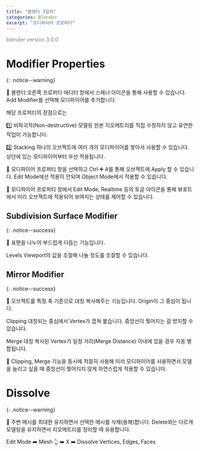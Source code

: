 ```yaml
---
title: "블렌더 3일차"
categories: Blender
excerpt: "모디파이어 프로퍼티"
---
```


<span style="color:gray">blender version 3.0.0</span>

# Modifier Properties
{: .notice--warning}

📢 블렌더 오른쪽 프로퍼티 에디터 창에서 <span class="block-lightgreen">스패너 아이콘</span>을 통해 사용할 수 있습니다. <span class="block-lightgreen">Add Modifier</span>를 선택해 모디파이어를 추가합니다.

해당 프로퍼티의 장점으로는

1️⃣ <span class="block-lightgreen">비파괴적(Non-destructive) 모델링</span> 원본 지오메트리를 직접 수정하지 않고 유연한 작업이 가능합니다.

2️⃣ <span class="block-lightgreen">Stacking</span> 하나의 오브젝트에 여러 개의 모디파이어를 쌓아서 사용할 수 있습니다. 상단에 있는 모디파이어부터 우선 적용됩니다.

📝 모디파이어 프로퍼티 창을 선택하고 <span class="block-darkgrey">Ctrl</span> ➕ <span class="block-darkgrey">A</span>를 통해 오브젝트에 <span class="block-lightgreen">Apply</span> 할 수 있습니다. Edit Mode에선 적용이 안되며 <span class="block-lightgreen">Object Mode</span>에서 적용할 수 있습니다.

📝 모디파이어 프로퍼티 창에서 Edit Mode, Realtime 등의 토글 아이콘을 통해 뷰포트에서 미리 오브젝트에 적용되어 보여지는 상태를 제어할 수 있습니다.

## Subdivision Surface Modifier
{: .notice--success}

📢 표면을 나누어 부드럽게 다듬는 기능입니다.

<span class="block-lightgreen">Levels Viewport</span>의 값을 조절해 나눌 정도를 조절할 수 있습니다.

## Mirror Modifier
{: .notice--success}

📢 오브젝트를 특정 축 기준으로 대칭 복사해주는 기능입니다. Origin이 그 중심이 됩니다.

<span class="block-lightgreen">Clipping</span> 대칭되는 중심에서 Vertex가 겹쳐 붙습니다. 중앙선이 찢어지는 걸 방지할 수 있습니다.

<span class="block-lightgreen">Merge</span> 대칭 복사된 Vertex가 일정 거리(Merge Distance) 이내에 있을 경우 자동 병합됩니다.

📝 <span class="block-lightgreen">Clipping, Merge</span> 기능을 동시에 적절히 사용해 미러 모디파이어를 사용하면서 모델을 늘리고 싶을 때 중앙선이 찢어지지 않게 자연스럽게 적용할 수 있습니다.

# Dissolve
{: .notice--warning}

📢 주변 메시를 최대한 유지하면서 선택한 메시를 삭제(용해)합니다. Delete와는 다르게 모델링을 유지하면서 지오메트리를 정리할 때 유용합니다.

<span class="block-darkgrey">Edit Mode</span> ➡️ <span class="block-darkgrey">Mesh</span> 👆 ➡️ <span class="block-darkgrey">X</span> ➡️ <span class="block-darkgrey">Dissolve Vertices, Edges, Faces</span>